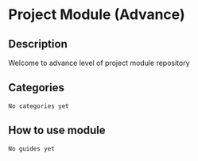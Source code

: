 # Project Module (Advance)

## Description 

Welcome to advance level of project module repository

## Categories
```No categories yet```

## How to use module 
```No guides yet```
